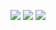 ![](https://img.shields.io/badge/==>-black?style=for-the-badge)
![](https://img.shields.io/badge/SHELL-99.9%25-33ccbb?style=for-the-badge)
![](https://img.shields.io/badge/<==-black?style=for-the-badge)
